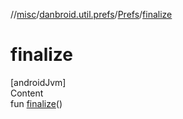 //[misc](../../../index.md)/[danbroid.util.prefs](../index.md)/[Prefs](index.md)/[finalize](finalize.md)



# finalize  
[androidJvm]  
Content  
fun [finalize](finalize.md)()  



